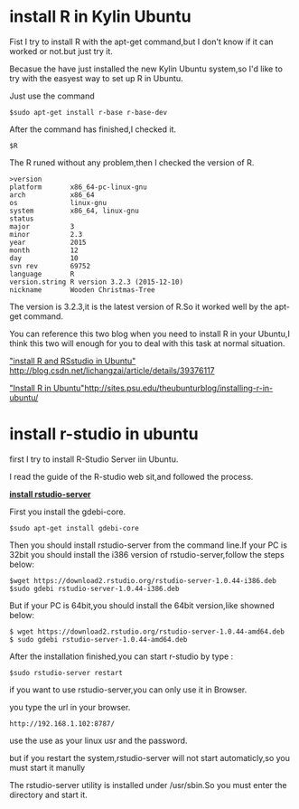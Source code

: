# install R in Kylin Ubuntu

Fist I try to install R  with the apt-get command,but I don't know if it can worked or not.but just try it.

Becasue the have just installed the new Kylin Ubuntu system,so I'd like to try with the easyest way to set up R in Ubuntu.

Just use the command 

    $sudo apt-get install r-base r-base-dev
		
After the command has finished,I checked it.

    $R

The R runed without any problem,then I checked the version of R.

    >version
    platform       x86_64-pc-linux-gnu         
    arch           x86_64                      
    os             linux-gnu                   
    system         x86_64, linux-gnu           
    status                                     
    major          3                           
    minor          2.3                         
    year           2015                        
    month          12                          
    day            10                          
    svn rev        69752                       
    language       R                           
    version.string R version 3.2.3 (2015-12-10)
    nickname       Wooden Christmas-Tree       

 The version is 3.2.3,it is the latest version of R.So it worked well by the apt-get command.
 
You can reference this two blog when you need to install R in your Ubuntu,I think this two will enough for you to deal with this task at normal situation.
 

["install R and RSstudio in Ubuntu"](http://) http://blog.csdn.net/lichangzai/article/details/39376117
 
["Install R in Ubuntu"](http://)http://sites.psu.edu/theubunturblog/installing-r-in-ubuntu/
 

# install r-studio in ubuntu
 
 first I try to install R-Studio Server iin Ubuntu.
 
 I read the guide of the R-studio web sit,and followed the process.

[**install rstudio-server**](https://www.rstudio.com/products/rstudio/download-server/)
 
First you install the gdebi-core.
 
    $sudo apt-get install gdebi-core

Then you should install rstudio-server from the command line.If your PC is 32bit you should install the i386 version of rstudio-server,follow the steps below:

    $wget https://download2.rstudio.org/rstudio-server-1.0.44-i386.deb
    $sudo gdebi rstudio-server-1.0.44-i386.deb

But if your PC is 64bit,you should install the 64bit version,like showned below:

    $ wget https://download2.rstudio.org/rstudio-server-1.0.44-amd64.deb
    $ sudo gdebi rstudio-server-1.0.44-amd64.deb

After the installation finished,you can start r-studio by type :

    $sudo rstudio-server restart
		
if you want to use rstudio-server,you can only use it in Browser.

you type the url in your browser.

	http://192.168.1.102:8787/

use the use as your linux usr and the password.

but if you restart the system,rstudio-server will not start automaticly,so you must start it manully

The rstudio-server utility is installed under /usr/sbin.So you must enter the directory and start it.
